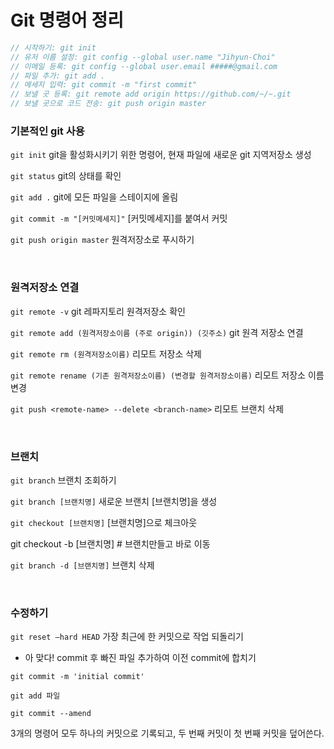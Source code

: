 # Git 명령어 정리

```jsx
// 시작하기: git init
// 유저 이름 설정: git config --global user.name "Jihyun-Choi"
// 이메일 등록: git config --global user.email #####@gmail.com
// 파일 추가: git add .
// 메세지 입력: git commit -m "first commit"
// 보낼 곳 등록: git remote add origin https://github.com/~/~.git
// 보낼 곳으로 코드 전송: git push origin master
```


### 기본적인 git 사용
`git init`
git을 활성화시키기 위한 명령어, 현재 파일에 새로운 git 지역저장소 생성

`git status`
git의 상태를 확인

`git add .`
git에 모든 파일을 스테이지에 올림

`git commit -m "[커밋메세지]"`
[커밋메세지]를 붙여서 커밋


`git push origin master`
원격저장소로 푸시하기

<br/>

### 원격저장소 연결

`git remote -v`
git 레파지토리 원격저장소 확인

`git remote add (원격저장소이름 (주로 origin)) (깃주소)`
git 원격 저장소 연결

`git remote rm (원격저장소이름)`
리모트 저장소 삭제

`git remote rename (기존 원격저장소이름) (변경할 원격저장소이름)`
리모트 저장소 이름 변경

`git push <remote-name> --delete <branch-name>`
리모트 브랜치 삭제

<br/>

### 브랜치
`git branch`
브랜치 조회하기

`git branch [브랜치명]`
새로운 브랜치 [브랜치명]을 생성

`git checkout [브랜치명]`
[브랜치명]으로 체크아웃

git checkout -b [브랜치명]  # 브랜치만들고 바로 이동

`git branch -d [브랜치명]`
브랜치 삭제

<br/>

### 수정하기
`git reset —hard HEAD`
가장 최근에 한 커밋으로 작업 되돌리기

- 아 맞다! commit 후 빠진 파일 추가하여 이전 commit에 합치기

```
git commit -m 'initial commit'

git add 파일

git commit --amend
```

3개의 명령어 모두 하나의 커밋으로 기록되고, 두 번째 커밋이 첫 번째 커밋을 덮어쓴다.